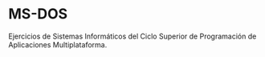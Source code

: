 # MS-DOS
Ejercicios de Sistemas Informáticos del Ciclo Superior de Programación de Aplicaciones Multiplataforma.
